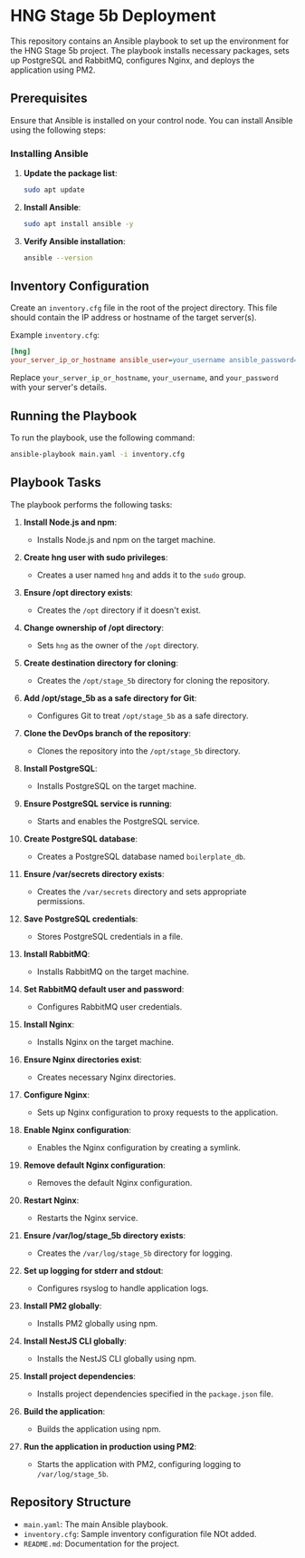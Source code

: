 # HNG Stage 5b Deployment

This repository contains an Ansible playbook to set up the environment for the HNG Stage 5b project. The playbook installs necessary packages, sets up PostgreSQL and RabbitMQ, configures Nginx, and deploys the application using PM2.

## Prerequisites

Ensure that Ansible is installed on your control node. You can install Ansible using the following steps:

### Installing Ansible

1. **Update the package list**:
   ```bash
   sudo apt update
   ```

2. **Install Ansible**:
   ```bash
   sudo apt install ansible -y
   ```

3. **Verify Ansible installation**:
   ```bash
   ansible --version
   ```

## Inventory Configuration

Create an `inventory.cfg` file in the root of the project directory. This file should contain the IP address or hostname of the target server(s).

Example `inventory.cfg`:
```ini
[hng]
your_server_ip_or_hostname ansible_user=your_username ansible_password=your_password
```

Replace `your_server_ip_or_hostname`, `your_username`, and `your_password` with your server's details.

## Running the Playbook

To run the playbook, use the following command:
```bash
ansible-playbook main.yaml -i inventory.cfg
```

## Playbook Tasks

The playbook performs the following tasks:

1. **Install Node.js and npm**:
   - Installs Node.js and npm on the target machine.

2. **Create hng user with sudo privileges**:
   - Creates a user named `hng` and adds it to the `sudo` group.

3. **Ensure /opt directory exists**:
   - Creates the `/opt` directory if it doesn't exist.

4. **Change ownership of /opt directory**:
   - Sets `hng` as the owner of the `/opt` directory.

5. **Create destination directory for cloning**:
   - Creates the `/opt/stage_5b` directory for cloning the repository.

6. **Add /opt/stage_5b as a safe directory for Git**:
   - Configures Git to treat `/opt/stage_5b` as a safe directory.

7. **Clone the DevOps branch of the repository**:
   - Clones the repository into the `/opt/stage_5b` directory.

8. **Install PostgreSQL**:
   - Installs PostgreSQL on the target machine.

9. **Ensure PostgreSQL service is running**:
   - Starts and enables the PostgreSQL service.

10. **Create PostgreSQL database**:
    - Creates a PostgreSQL database named `boilerplate_db`.

11. **Ensure /var/secrets directory exists**:
    - Creates the `/var/secrets` directory and sets appropriate permissions.

12. **Save PostgreSQL credentials**:
    - Stores PostgreSQL credentials in a file.

13. **Install RabbitMQ**:
    - Installs RabbitMQ on the target machine.

14. **Set RabbitMQ default user and password**:
    - Configures RabbitMQ user credentials.

15. **Install Nginx**:
    - Installs Nginx on the target machine.

16. **Ensure Nginx directories exist**:
    - Creates necessary Nginx directories.

17. **Configure Nginx**:
    - Sets up Nginx configuration to proxy requests to the application.

18. **Enable Nginx configuration**:
    - Enables the Nginx configuration by creating a symlink.

19. **Remove default Nginx configuration**:
    - Removes the default Nginx configuration.

20. **Restart Nginx**:
    - Restarts the Nginx service.

21. **Ensure /var/log/stage_5b directory exists**:
    - Creates the `/var/log/stage_5b` directory for logging.

22. **Set up logging for stderr and stdout**:
    - Configures rsyslog to handle application logs.

23. **Install PM2 globally**:
    - Installs PM2 globally using npm.

24. **Install NestJS CLI globally**:
    - Installs the NestJS CLI globally using npm.

25. **Install project dependencies**:
    - Installs project dependencies specified in the `package.json` file.

26. **Build the application**:
    - Builds the application using npm.

27. **Run the application in production using PM2**:
    - Starts the application with PM2, configuring logging to `/var/log/stage_5b`.

## Repository Structure

- `main.yaml`: The main Ansible playbook.
- `inventory.cfg`: Sample inventory configuration file NOt added.
- `README.md`: Documentation for the project.
